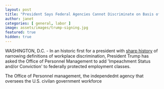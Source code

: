 ```yaml
---
layout: post
title: "President Says Federal Agencies Cannot Discriminate on Basis of Impeachment Status"
author: janet
categories: [ general, labor ]
image: assets/images/trump-signing.jpg
featured: true
hidden: true
---
```


WASHINGTON, D.C. - In an historic first for a president with [sharp history](https://www.huffpost.com/entry/trump-administration-supreme-court-transgender-workers_n_5d57254be4b056fafd0be1aa) of narrowing definitions of workplace discrimination, President Trump has asked the Office of Personnel Management to add 'Impeachment Status and/or Conviction' to federally protected employment classes.

The Office of Personnel management, the independednt agency that oversees the U.S. civilan government workforce